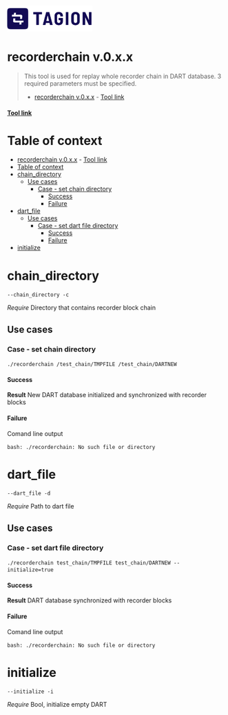 <a href="https://tagion.org"><img alt="tagion logo" src="https://github.com/tagion/resources/raw/master/branding/logomark.svg?sanitize=true" alt="tagion.org" height="60"></a>
# recorderchain v.0.x.x
> This tool is used for replay whole recorder chain in DART database. 3 required parameters must be specified.
>- [recorderchain v.0.x.x](#recorderchain-v0xx)
      - [Tool link](#tool-link)
#### [Tool link](https://github.com/tagion/tagion/tree/release/src/bin-boot)

# Table of context
- [recorderchain v.0.x.x](#recorderchain-v0xx)
      - [Tool link](#tool-link)
- [Table of context](#table-of-context)
- [chain_directory](#chain_directory)
  - [Use cases](#use-cases)
    - [Case - set chain directory](#case---set-chain-directory)
      - [Success](#success)
      - [Failure](#failure)
- [dart_file](#dart_file)
  - [Use cases](#use-cases-1)
    - [Case - set dart file directory](#case---set-dart-file-directory)
      - [Success](#success-1)
      - [Failure](#failure-1)
- [initialize](#initialize)

# chain_directory
```
--chain_directory -c
```
*Require* 
Directory that contains recorder block chain

## Use cases
### Case - set chain directory
```
./recorderchain /test_chain/TMPFILE /test_chain/DARTNEW
```
#### Success
**Result**
New DART database initialized and synchronized with recorder blocks

#### Failure
Comand line output
```
bash: ./recorderchain: No such file or directory
```

# dart_file
```
--dart_file -d
```
*Require* 
Path to dart file

## Use cases
### Case - set dart file directory
```
./recorderchain test_chain/TMPFILE test_chain/DARTNEW --initialize=true
```
#### Success
**Result**
DART database synchronized with recorder blocks

#### Failure
Comand line output
```
bash: ./recorderchain: No such file or directory
```

# initialize
```
--initialize -i
```
*Require*
Bool, initialize empty DART